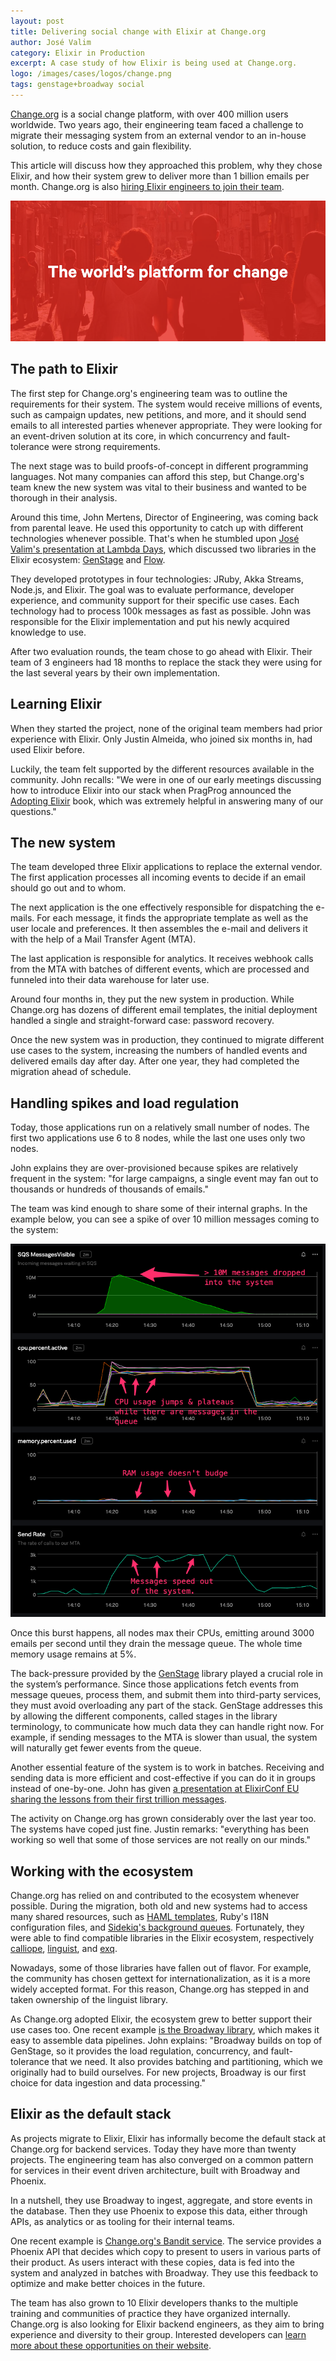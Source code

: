 ```yaml
---
layout: post
title: Delivering social change with Elixir at Change.org
author: José Valim
category: Elixir in Production
excerpt: A case study of how Elixir is being used at Change.org.
logo: /images/cases/logos/change.png
tags: genstage+broadway social
---
```


[Change.org](https://change.org/) is a social change platform, with over 400 million users worldwide. Two years ago, their engineering team faced a challenge to migrate their messaging system from an external vendor to an in-house solution, to reduce costs and gain flexibility.

This article will discuss how they approached this problem, why they chose Elixir, and how their system grew to deliver more than 1 billion emails per month. Change.org is also [hiring Elixir engineers to join their team](https://www.change.org/careers).

![Change.org](/images/cases/bg/change.png)

## The path to Elixir

The first step for Change.org's engineering team was to outline the requirements for their system. The system would receive millions of events, such as campaign updates, new petitions, and more, and it should send emails to all interested parties whenever appropriate. They were looking for an event-driven solution at its core, in which concurrency and fault-tolerance were strong requirements.

The next stage was to build proofs-of-concept in different programming languages. Not many companies can afford this step, but Change.org's team knew the new system was vital to their business and wanted to be thorough in their analysis.

Around this time, John Mertens, Director of Engineering, was coming back from parental leave. He used this opportunity to catch up with different technologies whenever possible. That's when he stumbled upon [José Valim's presentation at Lambda Days](https://www.youtube.com/watch?v=XPlXNUXmcgE), which discussed two libraries in the Elixir ecosystem: [GenStage](https://github.com/elixir-lang/gen_stage/) and [Flow](https://github.com/dashbitco/flow).

They developed prototypes in four technologies: JRuby, Akka Streams, Node.js, and Elixir. The goal was to evaluate performance, developer experience, and community support for their specific use cases. Each technology had to process 100k messages as fast as possible. John was responsible for the Elixir implementation and put his newly acquired knowledge to use.

After two evaluation rounds, the team chose to go ahead with Elixir. Their team of 3 engineers had 18 months to replace the stack they were using for the last several years by their own implementation.

## Learning Elixir

When they started the project, none of the original team members had prior experience with Elixir. Only Justin Almeida, who joined six months in, had used Elixir before.

Luckily, the team felt supported by the different resources available in the community. John recalls: "We were in one of our early meetings discussing how to introduce Elixir into our stack when PragProg announced the [Adopting Elixir](https://pragprog.com/titles/tvmelixir/adopting-elixir/) book, which was extremely helpful in answering many of our questions."

## The new system

The team developed three Elixir applications to replace the external vendor. The first application processes all incoming events to decide if an email should go out and to whom.

The next application is the one effectively responsible for dispatching the e-mails. For each message, it finds the appropriate template as well as the user locale and preferences. It then assembles the e-mail and delivers it with the help of a Mail Transfer Agent (MTA).

The last application is responsible for analytics. It receives webhook calls from the MTA with batches of different events, which are processed and funneled into their data warehouse for later use.

Around four months in, they put the new system in production. While Change.org has dozens of different email templates, the initial deployment handled a single and straight-forward case: password recovery.

Once the new system was in production, they continued to migrate different use cases to the system, increasing the numbers of handled events and delivered emails day after day. After one year, they had completed the migration ahead of schedule.

## Handling spikes and load regulation

Today, those applications run on a relatively small number of nodes. The first two applications use 6 to 8 nodes, while the last one uses only two nodes.

John explains they are over-provisioned because spikes are relatively frequent in the system: "for large campaigns, a single event may fan out to thousands or hundreds of thousands of emails."

The team was kind enough to share some of their internal graphs. In the example below, you can see a spike of over 10 million messages coming to the system:

![Usage at Change.org](/images/cases/bg/change-graph.png)

Once this burst happens, all nodes max their CPUs, emitting around 3000 emails per second until they drain the message queue. The whole time memory usage remains at 5%.

The back-pressure provided by the [GenStage](https://github.com/elixir-lang/gen_stage/) library played a crucial role in the system’s performance.  Since those applications fetch events from message queues, process them, and submit them into third-party services, they must avoid overloading any part of the stack. GenStage addresses this by allowing the different components, called stages in the library terminology, to communicate how much data they can handle right now. For example, if sending messages to the MTA is slower than usual, the system will naturally get fewer events from the queue.

Another essential feature of the system is to work in batches. Receiving and sending data is more efficient and cost-effective if you can do it in groups instead of one-by-one. John has given [a presentation at ElixirConf EU sharing the lessons from their first trillion messages](https://www.youtube.com/watch?v=t46L9RKmlNo).

The activity on Change.org has grown considerably over the last year too. The systems have coped just fine. Justin remarks: "everything has been working so well that some of those services are not really on our minds."

## Working with the ecosystem

Change.org has relied on and contributed to the ecosystem whenever possible. During the migration, both old and new systems had to access many shared resources, such as [HAML templates](https://haml.info/), Ruby's I18N configuration files, and [Sidekiq's background queues](https://sidekiq.org/). Fortunately, they were able to find compatible libraries in the Elixir ecosystem, respectively [calliope](https://github.com/nurugger07/calliope), [linguist](https://github.com/change/linguist), and [exq](https://github.com/akira/exq).

Nowadays, some of those libraries have fallen out of flavor. For example, the community has chosen gettext for internationalization, as it is a more widely accepted format. For this reason, Change.org has stepped in and taken ownership of the linguist library.

As Change.org adopted Elixir, the ecosystem grew to better support their use cases too. One recent example [is the Broadway library](https://github.com/dashbitco/broadway), which makes it easy to assemble data pipelines. John explains: "Broadway builds on top of GenStage, so it provides the load regulation, concurrency, and fault-tolerance that we need. It also provides batching and partitioning, which we originally had to build ourselves. For new projects, Broadway is our first choice for data ingestion and data processing."

## Elixir as the default stack

As projects migrate to Elixir, Elixir has informally become the default stack at Change.org for backend services. Today they have more than twenty projects. The engineering team has also converged on a common pattern for services in their event driven architecture, built with Broadway and Phoenix.

In a nutshell, they use Broadway to ingest, aggregate, and store events in the database. Then they use Phoenix to expose this data, either through APIs, as analytics or as tooling for their internal teams.

One recent example is [Change.org's Bandit service](https://medium.com/making-change-org/our-elixir-bandit-service-e2b6af6eebc4). The service provides a Phoenix API that decides which copy to present to users in various parts of their product. As users interact with these copies, data is fed into the system and analyzed in batches with Broadway. They use this feedback to optimize and make better choices in the future.

The team has also grown to 10 Elixir developers thanks to the multiple training and communities of practice they have organized internally. Change.org is also looking for Elixir backend engineers, as they aim to bring experience and diversity to their group. Interested developers can [learn more about these opportunities on their website](https://www.change.org/careers).
